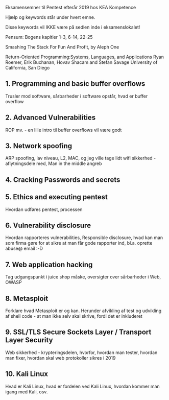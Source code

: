 Eksamensemner til Pentest efterår 2019 hos KEA Kompetence

Hjælp og keywords står under hvert emne.

Disse keywords vil IKKE være på sedlen inde i eksamenslokalet!

Pensum:
Bogens kapitler 1-3, 6-14, 22-25

Smashing The Stack For Fun And Profit, by Aleph One

Return-Oriented Programming:Systems, Languages, and Applications
Ryan Roemer, Erik Buchanan, Hovav Shacam and Stefan Savage University of California, San Diego


## 1. Programming and basic buffer overflows
Trusler mod software, sårbarheder i software opstår, hvad er buffer overflow

## 2. Advanced Vulnerabilities
ROP mv. - en lille intro til buffer overflows vil være godt

## 3. Network spoofing
ARP spoofing, lav niveau, L2, MAC, og jeg ville tage lidt wifi sikkerhed - aflytningsdele med, Man in the middle angreb

## 4. Cracking Passwords and secrets

## 5. Ethics and executing pentest
Hvordan udføres pentest, processen

## 6. Vulnerability disclosure
Hvordan rapporteres vulnerabilities, Responsible disclosure, hvad kan man som firma gøre for at sikre at man får gode rapporter ind, bl.a. oprette abuse@ email :-D

## 7. Web application hacking
Tag udgangspunkt i juice shop måske, oversigter over sårbarheder i Web, OWASP

## 8. Metasploit
Forklare hvad Metasploit er og kan. Herunder afvikling af test og udvikling af shell code - at man ikke selv skal skrive, fordi det er inkluderet

## 9. SSL/TLS Secure Sockets Layer / Transport Layer Security
Web sikkerhed - krypteringsdelen, hvorfor, hvordan man tester, hvordan man fixer, hvordan skal web protokoller sikres i 2019

## 10. Kali Linux
Hvad er Kali Linux, hvad er fordelen ved Kali Linux, hvordan kommer man igang med Kali, osv.
